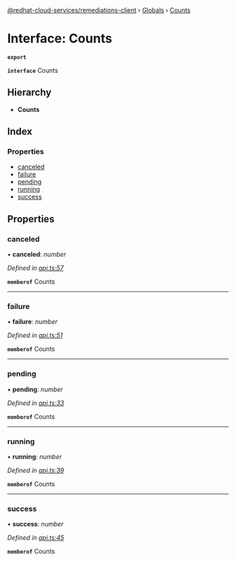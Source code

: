 [@redhat-cloud-services/remediations-client](../README.md) › [Globals](../globals.md) › [Counts](counts.md)

# Interface: Counts

**`export`** 

**`interface`** Counts

## Hierarchy

* **Counts**

## Index

### Properties

* [canceled](counts.md#canceled)
* [failure](counts.md#failure)
* [pending](counts.md#pending)
* [running](counts.md#running)
* [success](counts.md#success)

## Properties

###  canceled

• **canceled**: *number*

*Defined in [api.ts:57](https://github.com/RedHatInsights/javascript-clients.gi/blob/master/packages/remediations/api.ts#L57)*

**`memberof`** Counts

___

###  failure

• **failure**: *number*

*Defined in [api.ts:51](https://github.com/RedHatInsights/javascript-clients.gi/blob/master/packages/remediations/api.ts#L51)*

**`memberof`** Counts

___

###  pending

• **pending**: *number*

*Defined in [api.ts:33](https://github.com/RedHatInsights/javascript-clients.gi/blob/master/packages/remediations/api.ts#L33)*

**`memberof`** Counts

___

###  running

• **running**: *number*

*Defined in [api.ts:39](https://github.com/RedHatInsights/javascript-clients.gi/blob/master/packages/remediations/api.ts#L39)*

**`memberof`** Counts

___

###  success

• **success**: *number*

*Defined in [api.ts:45](https://github.com/RedHatInsights/javascript-clients.gi/blob/master/packages/remediations/api.ts#L45)*

**`memberof`** Counts
